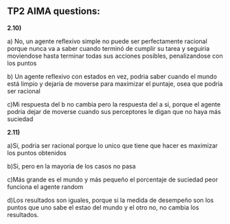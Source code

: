 ## TP2 AIMA questions:
**2.10)**

a) No, un agente reflexivo simple no puede ser perfectamente racional porque nunca va a saber cuando terminó de cumplir su tarea y seguiria moviendose hasta terminar todas sus acciones posibles, penalizandose con los puntos

b) Un agente reflexivo con estados en vez, podria saber cuando el mundo está limpio y dejaria de moverse para maximizar el puntaje, osea que podria ser racional

c)Mi respuesta del b no cambia pero la respuesta del a si, porque el agente podria dejar de moverse cuando sus perceptores le digan que no haya más suciedad

**2.11)**

a)Si, podria ser racional porque lo unico que tiene que hacer es maximizar los puntos obtenidos

b)Si, pero en la mayoria de los casos no pasa

c)Más grande es el mundo y más pequeño el porcentaje de suciedad peor funciona el agente random

d)Los resultados son iguales, porque si la medida de desempeño son los puntos que uno sabe el estao del mundo y el otro no, no cambia los resultados.